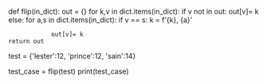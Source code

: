 def flip(in_dict):
    out = {}
    for k,v in dict.items(in_dict):
        if v not in out:
            out[v]= k
        else:
            for a,s in dict.items(in_dict):
                if v == s:
                    k = f'{k}, {a}'

                out[v]= k
    return out

test = {'lester':12, 'prince':12, 'sain':14}

test_case = flip(test)
print(test_case)
